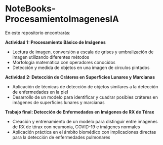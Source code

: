 # NoteBooks-ProcesamientoImagenesIA
En este repositorio encontrarás:

**Actividad 1: Procesamiento Básico de Imágenes**
- Lectura de imagen, conversión a escala de grises y umbralización de imagen utilizando diferentes métodos
- Morfología matemática con operadores conocidos
- Detección y medida de objetos en una imagen de círculos pintados

**Actividad 2: Detección de Cráteres en Superficies Lunares y Marcianas**
- Aplicación de técnicas de detección de objetos similares a la detección de enfermedades en la piel
- Desarrollo de un modelo para identificar y cuadrar posibles cráteres en imágenes de superficies lunares y marcianas

**Trabajo final: Detección de Enfermedades en Imágenes de RX de Tórax**
- Creación y entrenamiento de un modelo para distinguir entre imágenes de RX de tórax con neumonía, COVID-19 e imágenes normales
- Aplicación práctica en el ámbito biomédico con implicaciones directas para la detección de enfermedades pulmonares

